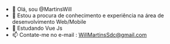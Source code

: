 - 👋 Olá, sou @MartinsWill
- 👀 Estou a procura de conhecimento e experiência na área de desenvolvimento Web/Mobile
- 🌱 Estudando  Vue Js
- 📫 Contate-me no e-mail : WillMartinsSdc@gmail.com


